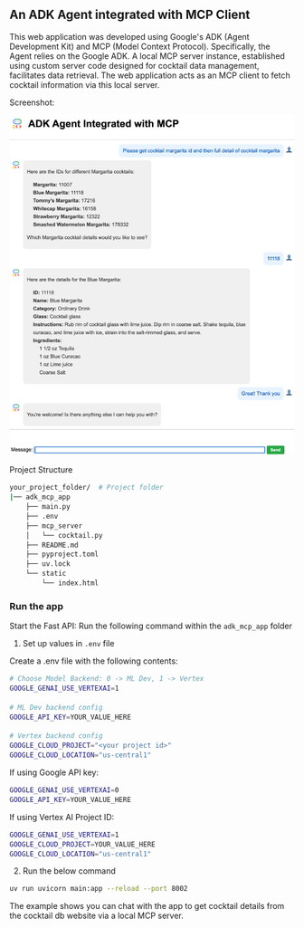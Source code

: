 ## An ADK Agent integrated with MCP Client

This web application was developed using Google's ADK (Agent Development Kit) and MCP (Model Context Protocol). Specifically, the Agent relies on the Google ADK. A local MCP server instance, established using custom server code designed for cocktail data management, facilitates data retrieval. The web application acts as an MCP client to fetch cocktail information via this local server.

Screenshot:

<img src="../asset/adk_app.png" alt="Descriptive alt text" width="700" />

Project Structure

```bash
your_project_folder/  # Project folder
|── adk_mcp_app
    ├── main.py
    ├── .env
    ├── mcp_server
    │   └── cocktail.py
    ├── README.md
    ├── pyproject.toml
    ├── uv.lock
    └── static
        └── index.html
```

### Run the app

Start the Fast API: Run the following command within the `adk_mcp_app` folder

1. Set up values in `.env` file

Create a .env file with the following contents:

```bash
# Choose Model Backend: 0 -> ML Dev, 1 -> Vertex
GOOGLE_GENAI_USE_VERTEXAI=1

# ML Dev backend config
GOOGLE_API_KEY=YOUR_VALUE_HERE

# Vertex backend config
GOOGLE_CLOUD_PROJECT="<your project id>"
GOOGLE_CLOUD_LOCATION="us-central1"
```

If using Google API key:

```bash
GOOGLE_GENAI_USE_VERTEXAI=0
GOOGLE_API_KEY=YOUR_VALUE_HERE
```

If using Vertex AI Project ID:

```bash
GOOGLE_GENAI_USE_VERTEXAI=1
GOOGLE_CLOUD_PROJECT=YOUR_VALUE_HERE
GOOGLE_CLOUD_LOCATION="us-central1"
```

2. Run the below command

```bash
uv run uvicorn main:app --reload --port 8002
```

The example shows you can chat with the app to get cocktail details from the cocktail db website via a local MCP server.
